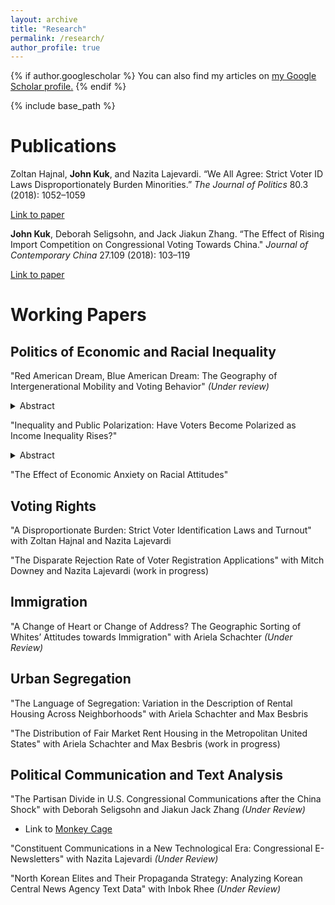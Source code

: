 ```yaml
---
layout: archive
title: "Research"
permalink: /research/
author_profile: true
---
```


{% if author.googlescholar %}
  You can also find my articles on <u><a href="{{author.googlescholar}}">my Google Scholar profile</a>.</u>
{% endif %}

{% include base_path %}

Publications
======
Zoltan Hajnal, **John Kuk**, and Nazita Lajevardi. “We All Agree: Strict Voter ID Laws Disproportionately Burden Minorities.” *The Journal of Politics* 80.3 (2018): 1052–1059

[Link to paper](https://www.journals.uchicago.edu/doi/abs/10.1086/696617)

**John Kuk**, Deborah Seligsohn, and Jack Jiakun Zhang. “The Effect of Rising Import Competition on Congressional Voting Towards China." *Journal of Contemporary China* 27.109 (2018): 103–119

[Link to paper](https://www.tandfonline.com/doi/abs/10.1080/10670564.2017.1363024)




Working Papers
=======

## Politics of Economic and Racial Inequality 
"Red American Dream, Blue American Dream: The Geography of Intergenerational Mobility and Voting Behavior" *(Under review)*
<details><summary>Abstract</summary>
<p>
<sub><sup>
What happens to voters’ hearts and minds when the reality of the American Dream is shifting? The United States has long been called the “Land of Opportunity” with its high levels of social mobility long considered to be the bedrock of American exceptionalism. However, recent research on intergenerational mobility has found large geographical differences within the United States. In this article, I develop a theory explaining why the level of intergenerational mobility in voters’ neighborhoods is correlated with voting behavior. I show that county level-measured mobility is positively correlated with Republican vote share and the individual probability of voting Republican. This article also provides an explanation why poor voters support Republican candidates. Low-income voters vote Republican in the presence of the prospect that hard work will offer them an opportunity to succeed. Low-income voters’ likelihood of voting Republican is more strongly correlated with intergenerational mobility than middle- and high-income voters.
 </sub></sup>
 </p>
</details>


"Inequality and Public Polarization: Have Voters Become Polarized as Income Inequality Rises?"

<details><summary>Abstract</summary>
<p>
<sub><sup>
This study investigates a microfoundation that links income inequality and political polarization in Congress. To better understand polarization among the public and its relationship with inequality, I estimate voters’ ideology in two dimensions from 1980 to 2012 with a two-dimensional item response theory (IRT) model. The IRT model shows that the degree of polarization in economic policy preferences has not increased since 1980, but polarization on identity politics and identity politics/social issues has increased. The degree of polarization on social issues and the level of inequality are highly correlated as the degree of correlation between polarization among elected officials and inequality. These results suggest that the link between inequality and polarization in Congress is voters’ polarization on social issues, not redistributive preferences.
</sub></sup>
 </p>
</details>

"The Effect of Economic Anxiety on Racial Attitudes"

## Voting Rights
"A Disproportionate Burden: Strict Voter Identification Laws and Turnout" with Zoltan Hajnal and Nazita Lajevardi

"The Disparate Rejection Rate of Voter Registration Applications" with Mitch Downey and Nazita Lajevardi (work in progress)

## Immigration
"A Change of Heart or Change of Address? The Geographic Sorting of Whites’ Attitudes towards Immigration" with Ariela Schachter *(Under Review)*

## Urban Segregation

"The Language of Segregation: Variation in the Description of Rental Housing Across Neighborhoods" with Ariela Schachter and Max Besbris

"The Distribution of Fair Market Rent Housing in the Metropolitan United States" with Ariela Schachter and Max Besbris (work in progress)

## Political Communication and Text Analysis

"The Partisan Divide in U.S. Congressional Communications after the China Shock" with Deborah Seligsohn and Jiakun Jack Zhang *(Under Review)*
- Link to [Monkey Cage](https://www.washingtonpost.com/news/monkey-cage/?utm_term=.b0a13be7cdcc)

"Constituent Communications in a New Technological Era: Congressional E-Newsletters" with Nazita Lajevardi *(Under Review)*

"North Korean Elites and Their Propaganda Strategy: Analyzing Korean Central News Agency Text Data" with Inbok Rhee *(Under Review)*

